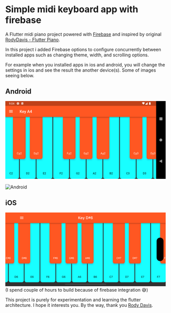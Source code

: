 # Simple midi keyboard app with firebase

A Flutter midi piano project powered with [Firebase](https://firebase.google.com/) and inspired by original [RodyDavis - Flutter Piano](https://github.com/rodydavis/flutter_piano/tree/5k).

In this project i added Firebase options to configure concurrently between installed apps such as changing theme, width, and scrolling options.

For example when you installed apps in ios and android, you will change the settings in ios and see the result the another device(s). Some of images seeing below.

## Android
![Android](Screenshots/Screenshot_1.png)

![Android](Screenshots/Screenshot_2.gif)

## iOS
![iOS](Screenshots/Simulator%20Screen%20Shot%20-%20iOS.png) (I spend couple of hours to build because of firebase integration :sweat_smile:)

This project is purely for experimentation and learning the flutter architecture. I hope it interests you. By the way, thank you [Rody Davis](https://github.com/rodydavis).